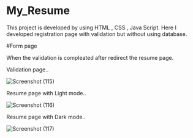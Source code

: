 # My_Resume

This project is developed by using HTML , CSS , Java Script. Here  I developed registration page with validation but without using database.

#Form page

When the validation is compleated after redirect the resume page.

Validation page..

![Screenshot (115)](https://github.com/Praveenkumark17/My_Resume/assets/95238197/84eb12fd-bd45-46b8-b0d7-9ee2afe7078e)

Resume page with Light mode..

![Screenshot (116)](https://github.com/Praveenkumark17/My_Resume/assets/95238197/11d55ef4-c9ed-4276-86b8-48fdb446254f)

Resume page with Dark mode..

![Screenshot (117)](https://github.com/Praveenkumark17/My_Resume/assets/95238197/0e23b965-0f3c-4ea0-b2fb-6d7c3f9b7750)
